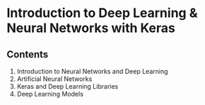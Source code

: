 # Introduction to Deep Learning & Neural Networks with Keras

## Contents
1. Introduction to Neural Networks and Deep Learning
2. Artificial Neural Networks
3. Keras and Deep Learning Libraries
4. Deep Learning Models

